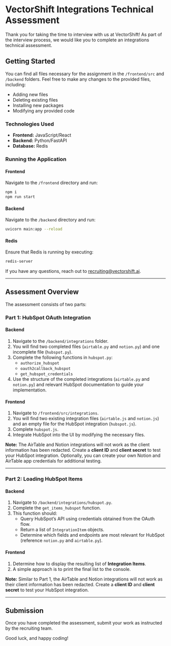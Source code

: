 # VectorShift Integrations Technical Assessment

Thank you for taking the time to interview with us at VectorShift! As part of the interview process, we would like you to complete an integrations technical assessment.

## Getting Started

You can find all files necessary for the assignment in the `/frontend/src` and `/backend` folders. Feel free to make any changes to the provided files, including:
- Adding new files
- Deleting existing files
- Installing new packages
- Modifying any provided code

### Technologies Used
- **Frontend:** JavaScript/React
- **Backend:** Python/FastAPI
- **Database:** Redis

### Running the Application
#### Frontend
Navigate to the `/frontend` directory and run:
```sh
npm i
npm run start
```

#### Backend
Navigate to the `/backend` directory and run:
```sh
uvicorn main:app --reload
```

#### Redis
Ensure that Redis is running by executing:
```sh
redis-server
```

If you have any questions, reach out to [recruiting@vectorshift.ai](mailto:recruiting@vectorshift.ai).

---

## Assessment Overview
The assessment consists of two parts:

### Part 1: HubSpot OAuth Integration

#### Backend
1. Navigate to the `/backend/integrations` folder.
2. You will find two completed files (`airtable.py` and `notion.py`) and one incomplete file (`hubspot.py`).
3. Complete the following functions in `hubspot.py`:
   - `authorize_hubspot`
   - `oauth2callback_hubspot`
   - `get_hubspot_credentials`
4. Use the structure of the completed integrations (`airtable.py` and `notion.py`) and relevant HubSpot documentation to guide your implementation.

#### Frontend
1. Navigate to `/frontend/src/integrations`.
2. You will find two existing integration files (`airtable.js` and `notion.js`) and an empty file for the HubSpot integration (`hubspot.js`).
3. Complete `hubspot.js`.
4. Integrate HubSpot into the UI by modifying the necessary files.

**Note:** The AirTable and Notion integrations will not work as the client information has been redacted. Create a **client ID** and **client secret** to test your HubSpot integration. Optionally, you can create your own Notion and AirTable app credentials for additional testing.

---

### Part 2: Loading HubSpot Items

#### Backend
1. Navigate to `/backend/integrations/hubspot.py`.
2. Complete the `get_items_hubspot` function.
3. This function should:
   - Query HubSpot’s API using credentials obtained from the OAuth flow.
   - Return a list of `IntegrationItem` objects.
   - Determine which fields and endpoints are most relevant for HubSpot (reference `notion.py` and `airtable.py`).

#### Frontend
1. Determine how to display the resulting list of **Integration Items**.
2. A simple approach is to print the final list to the console.

**Note:** Similar to Part 1, the AirTable and Notion integrations will not work as their client information has been redacted. Create a **client ID** and **client secret** to test your HubSpot integration.

---

## Submission
Once you have completed the assessment, submit your work as instructed by the recruiting team.

Good luck, and happy coding!
